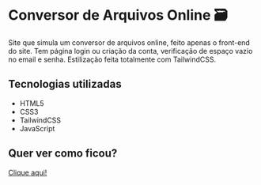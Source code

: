 <h1 style="font-weight: bold;">Conversor de Arquivos Online 🗃️</h1>

<p>Site que simula um conversor de arquivos online, feito apenas o front-end do site. Tem página login ou criação da conta, verificação de espaço vazio no email e senha. Estilização feita totalmente com TailwindCSS.</p>

<h2>Tecnologias utilizadas</h2>

- HTML5
- CSS3
- TailwindCSS
- JavaScript

<h2>Quer ver como ficou?</h2>
<a href="https://site-conversor-arquivos.vercel.app/#">Clique aqui!</a>
